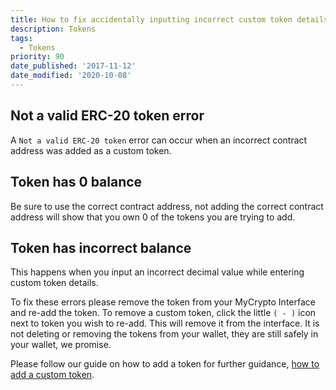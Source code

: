```yaml
---
title: How to fix accidentally inputting incorrect custom token details
description: Tokens
tags:
  - Tokens
priority: 90
date_published: '2017-11-12'
date_modified: '2020-10-08'
---
```


## Not a valid ERC-20 token error

A `Not a valid ERC-20 token` error can occur when an incorrect contract address was added as a custom token.

## Token has 0 balance

Be sure to use the correct contract address, not adding the correct contract address will show that you own 0 of the tokens you are trying to add.

## Token has incorrect balance

This happens when you input an incorrect decimal value while entering custom token details.

To fix these errors please remove the token from your MyCrypto Interface and re-add the token. To remove a custom token, click the little `( - )` icon next to token you wish to re-add. This will remove it from the interface. It is not deleting or removing the tokens from your wallet, they are still safely in your wallet, we promise.

Please follow our guide on how to add a token for further guidance, [how to add a custom token](/how-to/tokens/how-to-add-a-custom-token).
